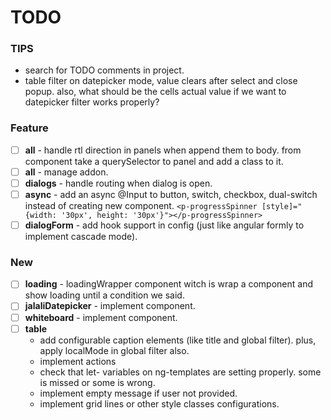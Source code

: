 # TODO

### TIPS

- search for TODO comments in project.
- table filter on datepicker mode, value clears after select and close popup. also, what should be the cells actual
  value if we want to datepicker filter works properly?

### Feature

- [ ] **all** - handle rtl direction in panels when append them to body. from component take a querySelector to panel
  and add a class to it.
- [ ] **all** - manage addon.
- [ ] **dialogs** - handle routing when dialog is open.
- [ ] **async** - add an async @Input to button, switch, checkbox, dual-switch instead of creating new component.
  `<p-progressSpinner [style]="{width: '30px', height: '30px'}"></p-progressSpinner>`
- [ ] **dialogForm** - add hook support in config (just like angular formly to implement cascade mode).

### New

- [ ] **loading** - loadingWrapper component witch is wrap a component and show loading until a condition we said.
- [ ] **jalaliDatepicker** - implement component.
- [ ] **whiteboard** - implement component.
- [ ] **table**
  - add configurable caption elements (like title and global filter). plus, apply localMode in global filter also.
  - implement actions
  - check that let- variables on ng-templates are setting properly. some is missed or some is wrong.
  - implement empty message if user not provided.
  - implement grid lines or other style classes configurations.

